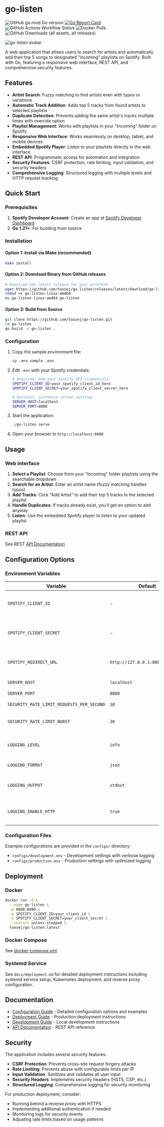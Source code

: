 # go-listen

![GitHub go.mod Go version](https://img.shields.io/github/go-mod/go-version/toozej/go-listen)
[![Go Report Card](https://goreportcard.com/badge/github.com/toozej/go-listen)](https://goreportcard.com/report/github.com/toozej/go-listen)
![GitHub Actions Workflow Status](https://img.shields.io/github/actions/workflow/status/toozej/go-listen/cicd.yaml)
![Docker Pulls](https://img.shields.io/docker/pulls/toozej/go-listen)
![GitHub Downloads (all assets, all releases)](https://img.shields.io/github/downloads/toozej/go-listen/total)

<img src="img/avatar.png" alt="go-listen avatar" style="background-color: #FFFFFF;" />

A web application that allows users to search for artists and automatically add their top 5 songs to designated "incoming" playlists on Spotify. Built with Go, featuring a responsive web interface, REST API, and comprehensive security features.

## Features

- **Artist Search**: Fuzzy matching to find artists even with typos or variations
- **Automatic Track Addition**: Adds top 5 tracks from found artists to selected playlists
- **Duplicate Detection**: Prevents adding the same artist's tracks multiple times with override option
- **Playlist Management**: Works with playlists in your "Incoming" folder on Spotify
- **Responsive Web Interface**: Works seamlessly on desktop, tablet, and mobile devices
- **Embedded Spotify Player**: Listen to your playlists directly in the web interface
- **REST API**: Programmatic access for automation and integration
- **Security Features**: CSRF protection, rate limiting, input validation, and security headers
- **Comprehensive Logging**: Structured logging with multiple levels and HTTP request tracking

## Quick Start

### Prerequisites

1. **Spotify Developer Account**: Create an app at [Spotify Developer Dashboard](https://developer.spotify.com/dashboard)
2. **Go 1.21+**: For building from source

### Installation

#### Option 1: Install via Make (recommended)

```bash
make install
```

#### Option 2: Download Binary from GitHub releases

```bash
# Download the latest release for your platform
wget https://github.com/toozej/go-listen/releases/latest/download/go-listen-linux-amd64
chmod +x go-listen-linux-amd64
mv go-listen-linux-amd64 go-listen
```

#### Option 3: Build from Source

```bash
git clone https://github.com/toozej/go-listen.git
cd go-listen
go build -o go-listen .
```

### Configuration

1. Copy the sample environment file:
   ```bash
   cp .env.sample .env
   ```

2. Edit `.env` with your Spotify credentials:
   ```bash
   # Required: Add your Spotify API credentials
   SPOTIFY_CLIENT_ID=your_spotify_client_id_here
   SPOTIFY_CLIENT_SECRET=your_spotify_client_secret_here
   
   # Optional: Customize server settings
   SERVER_HOST=localhost
   SERVER_PORT=8080
   ```

3. Start the application:
   ```bash
   ./go-listen serve
   ```

4. Open your browser to `http://localhost:8080`

## Usage

### Web Interface

1. **Select a Playlist**: Choose from your "Incoming" folder playlists using the searchable dropdown
2. **Search for an Artist**: Enter an artist name (fuzzy matching handles typos)
3. **Add Tracks**: Click "Add Artist" to add their top 5 tracks to the selected playlist
4. **Handle Duplicates**: If tracks already exist, you'll get an option to add anyway
5. **Listen**: Use the embedded Spotify player to listen to your updated playlist

### REST API

See REST [API Documentation](docs/api.md)

## Configuration Options

### Environment Variables

| Variable | Default | Description |
|----------|---------|-------------|
| `SPOTIFY_CLIENT_ID` | - | **Required**: Your Spotify app client ID |
| `SPOTIFY_CLIENT_SECRET` | - | **Required**: Your Spotify app client secret |
| `SPOTIFY_REDIRECT_URL` | `http://127.0.0.1:8080/callback` | Spotify OAuth redirect URL |
| `SERVER_HOST` | `localhost` | Server bind address |
| `SERVER_PORT` | `8080` | Server port |
| `SECURITY_RATE_LIMIT_REQUESTS_PER_SECOND` | `10` | Rate limit per IP |
| `SECURITY_RATE_LIMIT_BURST` | `20` | Rate limit burst capacity |
| `LOGGING_LEVEL` | `info` | Log level (debug, info, warn, error) |
| `LOGGING_FORMAT` | `json` | Log format (json, text) |
| `LOGGING_OUTPUT` | `stdout` | Log output (stdout, stderr, file path) |
| `LOGGING_ENABLE_HTTP` | `true` | Enable HTTP request logging |

### Configuration Files

Example configurations are provided in the `configs/` directory:
- `configs/development.env` - Development settings with verbose logging
- `configs/production.env` - Production settings with optimized logging

## Deployment

### Docker

```bash
docker run -d \
  --name go-listen \
  -p 8080:8080 \
  -e SPOTIFY_CLIENT_ID=your_client_id \
  -e SPOTIFY_CLIENT_SECRET=your_client_secret \
  --restart unless-stopped \
  toozej/go-listen:latest
```

### Docker Compose

See [docker-compose.yml](./docker-compose.yml)

### Systemd Service

See `docs/deployment.md` for detailed deployment instructions including systemd service setup, Kubernetes deployment, and reverse proxy configuration.

## Documentation

- [Configuration Guide](docs/configuration.md) - Detailed configuration options and examples
- [Deployment Guide](docs/deployment.md) - Production deployment instructions
- [Development Guide](docs/development.md) - Local development instructions
- [API Documentation](docs/api.md) - REST API reference

## Security

The application includes several security features:
- **CSRF Protection**: Prevents cross-site request forgery attacks
- **Rate Limiting**: Prevents abuse with configurable limits per IP
- **Input Validation**: Sanitizes and validates all user input
- **Security Headers**: Implements security headers (HSTS, CSP, etc.)
- **Structured Logging**: Comprehensive logging for security monitoring

For production deployment, consider:
- Running behind a reverse proxy with HTTPS
- Implementing additional authentication if needed
- Monitoring logs for security events
- Adjusting rate limits based on usage patterns
